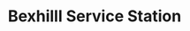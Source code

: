 ---
title: "Bexhilll Service Station"
url: /bexhill-on-sea/bexhilll-service-station/
shop: convenience
---